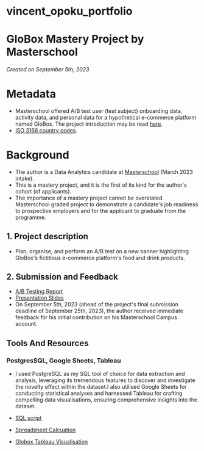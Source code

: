 # vincent_opoku_portfolio

# GloBox Mastery Project by Masterschool 


###### Created  on September 5th, 2023
# Metadata
* Masterschool offered A/B test user (test subject) onboarding data, activity data, and personal data for a hypothetical e-commerce platform named GloBox. The project introduction may be read [here](https://cms.master.school/sprint-overview-extract-the-ab-test-data).
* [ISO 3166 country codes](https://www.iso.org/obp/ui/#search).

# Background
* The author is a Data Analytics candidate at [Masterschool](https://www.masterschool.com/) (March 2023 intake).
* This is a mastery project, and it is the first of its kind for the author's cohort (of applicants).
* The importance of a mastery project cannot be overstated. Masterschool graded project to demonstrate a candidate's job readiness to prospective employers and for the applicant to graduate from the programme.

## 1. Project description
* Plan, organise, and perform an A/B test on a new banner highlighting GloBox's fictitious e-commerce platform's food and drink products.

## 2. Submission and  Feedback
* [A/B Testing Report](https://github.com/Vincentopoku11/vincent_opoku_portfolio/blob/main/Report%20For%20Globox%20A_B%20Testing.pdf)
* [Presentation Slides](https://github.com/Vincentopoku11/vincent_opoku_portfolio/blob/main/_Gloxbox%20Banner%20A_B%20Testing%20slides..pdf)
* On September 5th, 2023 (ahead of the project's final submission deadline of September 25th, 2023), the author received immediate feedback for his initial contribution on his Masterschool Campus account.

## Tools And Resources
### PostgresSQL, Google Sheets, Tableau
* I used PostgreSQL as my SQL tool of choice for data extraction and analysis, leveraging its tremendous features to discover and investigate the novelty effect within the dataset.I also utilised Google Sheets for conducting statistical analyses and harnessed Tableau for crafting compelling data visualisations, ensuring comprehensive insights into the dataset.

* [SQL script](https://github.com/Vincentopoku11/vincent_opoku_portfolio/blob/main/SQL%20Extraction%20Code%20And%20Novelty%20Effect%20%20Script.pdf)
* [Spreadsheet Calcuation](https://github.com/Vincentopoku11/vincent_opoku_portfolio/tree/main/Spreadsheet%20calculations)
* [Globox Tableau Visualisation](https://github.com/Vincentopoku11/vincent_opoku_portfolio/blob/main/Globox%20Tableau%20Visual.twbx)
